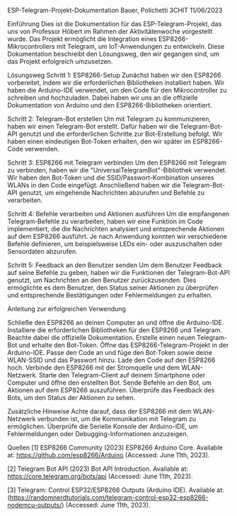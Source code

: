 ESP-Telegram-Projekt-Dokumentation
Bauer, Polichetti 3CHIT 11/06/2023

Einführung
Dies ist die Dokumentation für das ESP-Telegram-Projekt, das uns von Professor Höbert im Rahmen der Aktivitätenwoche vorgestellt wurde. Das Projekt ermöglicht die Integration eines ESP8266-Mikrocontrollers mit Telegram, um IoT-Anwendungen zu entwickeln. Diese Dokumentation beschreibt den Lösungsweg, den wir gegangen sind, um das Projekt erfolgreich umzusetzen.

Lösungsweg
Schritt 1: ESP8266-Setup
Zunächst haben wir den ESP8266 vorbereitet, indem wir die erforderlichen Bibliotheken  installiert haben. Wir haben die Arduino-IDE verwendet, um den Code für den Mikrocontroller zu schreiben und hochzuladen. Dabei haben wir uns an die offizielle Dokumentation von Arduino und den ESP8266-Bibliotheken orientiert.

Schritt 2: Telegram-Bot erstellen
Um mit Telegram zu kommunizieren, haben wir einen Telegram-Bot erstellt. Dafür haben wir die Telegram-Bot-API genutzt und die erforderlichen Schritte zur Bot-Erstellung befolgt. Wir haben einen eindeutigen Bot-Token erhalten, den wir später im ESP8266-Code verwenden.

Schritt 3: ESP8266 mit Telegram verbinden
Um den ESP8266 mit Telegram zu verbinden, haben wir die "UniversalTelegramBot"-Bibliothek verwendet. Wir haben den Bot-Token und die SSID/Passwort-Kombination unseres WLANs in den Code eingefügt. Anschließend haben wir die Telegram-Bot-API genutzt, um eingehende Nachrichten abzurufen und Befehle zu verarbeiten.

Schritt 4: Befehle verarbeiten und Aktionen ausführen
Um die empfangenen Telegram-Befehle zu verarbeiten, haben wir eine Funktion im Code implementiert, die die Nachrichten analysiert und entsprechende Aktionen auf dem ESP8266 ausführt. Je nach Anwendung konnten wir verschiedene Befehle definieren, um beispielsweise LEDs ein- oder auszuschalten oder Sensordaten abzurufen.

Schritt 5: Feedback an den Benutzer senden
Um dem Benutzer Feedback auf seine Befehle zu geben, haben wir die Funktionen der Telegram-Bot-API genutzt, um Nachrichten an den Benutzer zurückzusenden. Dies ermöglichte es dem Benutzer, den Status seiner Aktionen zu überprüfen und entsprechende Bestätigungen oder Fehlermeldungen zu erhalten.

Anleitung zur erfolgreichen Verwendung

Schließe den ESP8266 an deinen Computer an und öffne die Arduino-IDE.
Installiere die erforderlichen Bibliotheken für den ESP8266 und Telegram. Beachte dabei die offizielle Dokumentation.
Erstelle einen neuen Telegram-Bot und erhalte den Bot-Token.
Öffne das ESP8266-Telegram-Projekt in der Arduino-IDE.
Passe den Code an und füge den Bot-Token sowie deine WLAN-SSID und das Passwort hinzu.
Lade den Code auf den ESP8266 hoch.
Verbinde den ESP8266 mit der Stromquelle und dem WLAN-Netzwerk.
Starte den Telegram-Client auf deinem Smartphone oder Computer und öffne den erstellten Bot.
Sende Befehle an den Bot, um Aktionen auf dem ESP8266 auszuführen.
Überprüfe das Feedback des Bots, um den Status der Aktionen zu sehen.

Zusätzliche Hinweise
Achte darauf, dass der ESP8266 mit dem WLAN-Netzwerk verbunden ist, um die Kommunikation mit Telegram zu ermöglichen.
Überprüfe die Serielle Konsole der Arduino-IDE, um Fehlermeldungen oder Debugging-Informationen anzuzeigen.

Quellen
[1] ESP8266 Community (2023) ESP8266 Arduino Core. Available at: https://github.com/esp8266/Arduino (Accessed: June 11th, 2023).

[2] Telegram Bot API (2023) Bot API Introduction. Available at: https://core.telegram.org/bots/api (Accessed: June 11th, 2023).

[3] Telegram: Control ESP32/ESP8266 Outputs (Arduino IDE). Available at: (https://randomnerdtutorials.com/telegram-control-esp32-esp8266-nodemcu-outputs/) (Accessed: June 11th, 2023).
